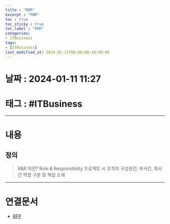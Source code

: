 ```yaml
---
title : "RNR"
excerpt : "RNR"
toc : true
toc_sticky : true
toc_label : "RNR"
categories:
- ITBusiness
tags:
- [ITBusiness]
last_modified_at: 2024-01-11T08:00:00-10:00:00
---
```


# 날짜 : 2024-01-11 11:27

# 태그 : #ITBusiness
---

# 내용

## 정의
> R&R 이란?
> Role & Responsibility
> 프로젝트 시 조직의 구성원간, 부서간, 회사간 역할 구분 및 책임 소재

---

# 연결문서
- [RFP](../../itbusiness/itbusiness-RFP)